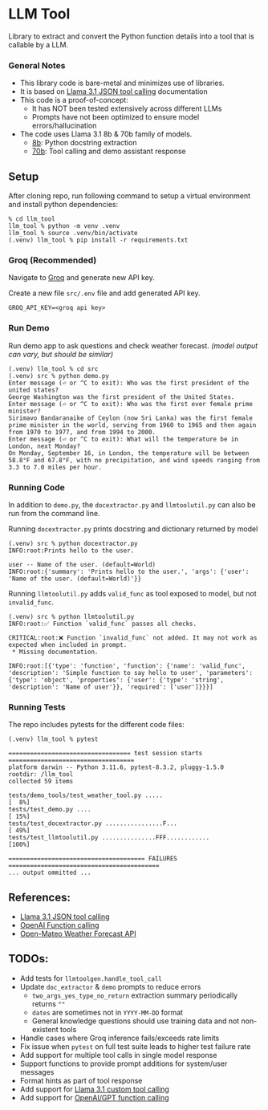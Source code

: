 # LLM Tool
Library to extract and convert the Python function details into a tool that is
callable by a LLM.

### General Notes
* This library code is bare-metal and minimizes use of libraries.
* It is based on [Llama 3.1 JSON tool calling](https://llama.meta.com/docs/model-cards-and-prompt-formats/llama3_1/#json-based-tool-calling) documentation
* This code is a proof-of-concept:
    * It has NOT been tested extensively across different LLMs
    * Prompts have not been optimized to ensure model errors/hallucination
* The code uses Llama 3.1 8b & 70b family of models.
    * [8b](https://console.groq.com/docs/models#llama-31-8b-preview): Python docstring extraction
    * [70b](https://console.groq.com/docs/models#llama-31-70b-preview): Tool calling and demo assistant response


## Setup
After cloning repo, run following command to setup a virtual environment and 
install python dependencies:
```
% cd llm_tool
llm_tool % python -m venv .venv
llm_tool % source .venv/bin/activate
(.venv) llm_tool % pip install -r requirements.txt
```

### Groq (Recommended)
Navigate to [Groq](https://console.groq.com/docs/quickstart) and generate new
API key.

Create a new file `src/.env` file and add generated API key.
```
GROQ_API_KEY=<groq api key>
```

### Run Demo

Run demo app to ask questions and check weather forecast. _(model output can vary, but should be similar)_
```
(.venv) llm_tool % cd src
(.venv) src % python demo.py
Enter message (⏎ or ^C to exit): Who was the first president of the united states?
George Washington was the first president of the United States.
Enter message (⏎ or ^C to exit): Who was the first ever female prime minister?
Sirimavo Bandaranaike of Ceylon (now Sri Lanka) was the first female prime minister in the world, serving from 1960 to 1965 and then again from 1970 to 1977, and from 1994 to 2000.
Enter message (⏎ or ^C to exit): What will the temperature be in London, next Monday?
On Monday, September 16, in London, the temperature will be between 58.8°F and 67.8°F, with no precipitation, and wind speeds ranging from 3.3 to 7.0 miles per hour.
```


### Running Code

In addition to `demo.py`, the `docextractor.py` and `llmtoolutil.py` can also
be run from the command line.

Running `docextractor.py` prints docstring and dictionary returned by model
```
(.venv) src % python docextractor.py
INFO:root:Prints hello to the user.

user -- Name of the user. (default=World)
INFO:root:{'summary': 'Prints hello to the user.', 'args': {'user': 'Name of the user. (default=World)'}}
```

Running `llmtoolutil.py` adds `valid_func` as tool exposed to model, but not `invalid_func`.
```
(.venv) src % python llmtoolutil.py
INFO:root:✅ Function `valid_func` passes all checks.

CRITICAL:root:❌ Function `invalid_func` not added. It may not work as expected when included in prompt.
 * Missing documentation.

INFO:root:[{'type': 'function', 'function': {'name': 'valid_func', 'description': 'Simple function to say hello to user', 'parameters': {'type': 'object', 'properties': {'user': {'type': 'string', 'description': 'Name of user'}}, 'required': ['user']}}}]
```


### Running Tests

The repo includes pytests for the different code files:
```
(.venv) llm_tool % pytest

================================== test session starts ===================================
platform darwin -- Python 3.11.6, pytest-8.3.2, pluggy-1.5.0
rootdir: /llm_tool
collected 59 items

tests/demo_tools/test_weather_tool.py .....                                         [  8%]
tests/test_demo.py ....                                                             [ 15%]
tests/test_docextractor.py ................F...                                     [ 49%]
tests/test_llmtoolutil.py ...............FFF............                            [100%]

====================================== FAILURES ==========================================
... output ommitted ...
```


## References:
* [Llama 3.1 JSON tool calling](https://llama.meta.com/docs/model-cards-and-prompt-formats/llama3_1/#json-based-tool-calling)
* [OpenAI Function calling](https://platform.openai.com/docs/assistants/tools/function-calling)
* [Open-Mateo Weather Forecast API](https://open-meteo.com/en/docs)


## TODOs:
* Add tests for `llmtoolgen.handle_tool_call`
* Update `doc_extractor` & `demo` prompts to reduce errors
    * `two_args_yes_type_no_return` extraction summary periodically returns `""`
    * `dates` are sometimes not in `YYYY-MM-DD` format
    * General knowledge questions should use training data and not non-existent tools
* Handle cases where Groq inference fails/exceeds rate limits
* Fix issue when `pytest` on full test suite leads to higher test failure rate
* Add support for multiple tool calls in single model response
* Support functions to provide prompt additions for system/user messages
* Format hints as part of tool response
* Add support for [Llama 3.1 custom tool calling](https://llama.meta.com/docs/model-cards-and-prompt-formats/llama3_1/#user-defined-custom-tool-calling)
* Add support for [OpenAI/GPT function calling](https://platform.openai.com/docs/assistants/tools/function-calling)
